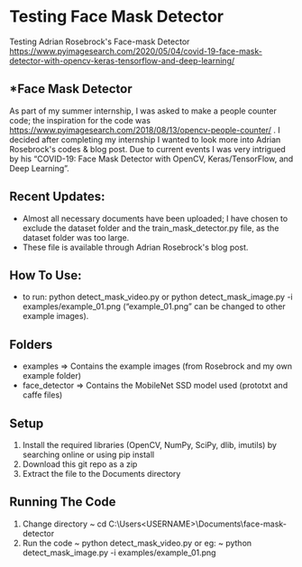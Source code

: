 # Testing Face Mask Detector
Testing Adrian Rosebrock's Face-mask Detector
https://www.pyimagesearch.com/2020/05/04/covid-19-face-mask-detector-with-opencv-keras-tensorflow-and-deep-learning/

## *Face Mask Detector
As part of my summer internship, I was asked to make a people counter code; the inspiration for the code was https://www.pyimagesearch.com/2018/08/13/opencv-people-counter/ .
I decided after completing my internship I wanted to look more into Adrian Rosebrock's codes & blog post. Due to current events I was very intrigued by his “COVID-19: Face Mask Detector with OpenCV, Keras/TensorFlow, and Deep Learning”.

## Recent Updates:
* Almost all necessary documents have been uploaded; I have chosen to exclude the dataset folder and the train_mask_detector.py file, as the dataset folder was too large. 
* These file is available through Adrian Rosebrock's blog post.

## How To Use:
* to run: python detect_mask_video.py
          or python detect_mask_image.py -i examples/example_01.png (“example_01.png” can be changed to other example images).

## Folders
* examples => Contains the example images (from Rosebrock and my own example folder)
* face_detector => Contains the MobileNet SSD model used (prototxt and caffe files)

## Setup
1. Install the required libraries (OpenCV, NumPy, SciPy, dlib, imutils) by searching online or using pip install
2. Download this git repo as a zip
3. Extract the file to the Documents directory

## Running The Code
1. Change directory
~ cd C:\Users\<USERNAME>\Documents\face-mask-detector
2. Run the code
~ python detect_mask_video.py
or eg:
~ python detect_mask_image.py -i examples/example_01.png
